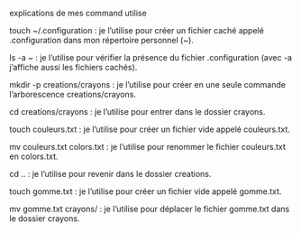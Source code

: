 explications de mes command utilise 
 
 
 
touch ~/.configuration : je l’utilise pour créer un fichier caché appelé .configuration dans mon répertoire personnel (~).

ls -a ~ : je l’utilise pour vérifier la présence du fichier .configuration (avec -a j’affiche aussi les fichiers cachés).

mkdir -p creations/crayons : je l’utilise pour créer en une seule commande l’arborescence creations/crayons.

cd creations/crayons : je l’utilise pour entrer dans le dossier crayons.

touch couleurs.txt : je l’utilise pour créer un fichier vide appelé couleurs.txt.

mv couleurs.txt colors.txt : je l’utilise pour renommer le fichier couleurs.txt en colors.txt.

cd .. : je l’utilise pour revenir dans le dossier creations.

touch gomme.txt : je l’utilise pour créer un fichier vide appelé gomme.txt.

mv gomme.txt crayons/ : je l’utilise pour déplacer le fichier gomme.txt dans le dossier crayons.
